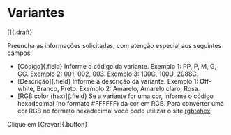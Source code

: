 # Variantes

[]{.draft}

Preencha as informações solicitadas, com atenção especial aos seguintes campos:

* [Código]{.field} 
Informe o código da variante.
Exemplo 1: PP, P, M, G, GG.
Exemplo 2: 001, 002, 003.
Exemplo 3: 100C, 100U, 2088C.
* [Descrição]{.field} 
Informe a descrição da variante.
Exemplo 1: Off-white, Branco, Preto.
Exemplo 2: Amarelo, Amarelo claro, Rosa.
* [RGB color (hex)]{.field} 
Se a variante for uma cor, informe o código hexadecimal (no formato #FFFFFF) da cor em RGB.
Para converter uma cor RGB no formato hexadecimal você pode utilizar o site [rgbtohex](https://www.rgbtohex.net/).

Clique em [Gravar]{.button}
